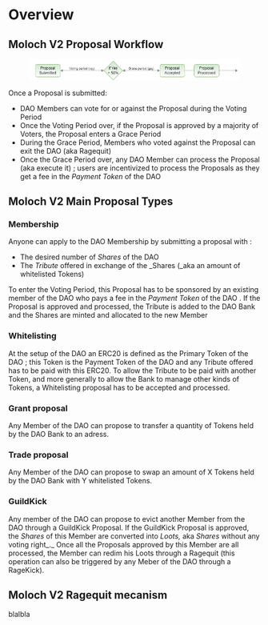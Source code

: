 # Overview

## Moloch V2 Proposal Workflow

<figure><img src="../.gitbook/assets/proposals workflow.png" alt=""><figcaption></figcaption></figure>

Once a Proposal is submitted:

* DAO Members can vote for or against the Proposal during the Voting Period
* Once the Voting Period over, if the Proposal is approved by a majority of Voters, the Proposal enters a Grace Period
* During the Grace Period, Members who voted against the Proposal can exit the DAO (aka Ragequit)
* Once the Grace Period over, any DAO Member can process the Proposal (aka execute it) ; users are incentivized to process the Proposals as they get a fee in the _Payment Token_ of the DAO



## Moloch V2 Main Proposal Types

### Membership

Anyone can apply to the DAO Membership by submitting a proposal with :

* The desired number of _Shares_ of the DAO
* The _Tribute_ offered in exchange of the _Shares (_aka an amount of whitelisted Tokens)

To enter the Voting Period, this Proposal has to be sponsored by an existing member of the DAO who pays a fee in the _Payment Token_ of the DAO . If the Proposal is approved and processed, the Tribute is added to the DAO Bank and the Shares are minted and allocated to the new Member

### Whitelisting

At the setup of the DAO an ERC20 is defined as the Primary Token of the DAO ; this Token is the Payment Token of the DAO and any Tribute offered has to be paid with this ERC20. To allow the Tribute to be paid with another Token, and more generally to allow the Bank to manage other kinds of Tokens, a Whitelisting proposal has to be accepted and processed.

### Grant proposal

Any Member of the DAO can propose to transfer a quantity of Tokens held by the DAO Bank to an adress.

### Trade proposal

Any Member of the DAO can propose to swap an amount of X Tokens held by the DAO Bank with Y whitelisted Tokens.

### GuildKick

Any member of the DAO can propose to evict another Member from the DAO through a GuildKick Proposal. If the GuildKick Proposal is approved, the _Shares_ of this Member are converted into _Loots,_ aka _Shares_ without any voting right_._ Once all the Proposals approved by this Member are all processed, the Member can redim his Loots through a Ragequit (this operation can also be triggered by any Meber of the DAO through a RageKick).



## Moloch V2 Ragequit mecanism

blalbla













